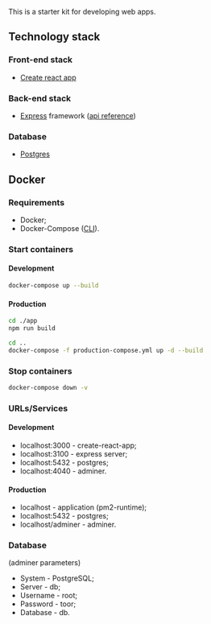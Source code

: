 This is a starter kit for developing web apps.

## Technology stack

### Front-end stack

* [Create react app](https://github.com/facebookincubator/create-react-app/blob/master/packages/react-scripts/template/README.md)

### Back-end stack

* [Express](http://expressjs.com/en/4x/api.html) framework ([api reference](http://expressjs.com/en/4x/api.html))

### Database

* [Postgres](https://www.postgresql.org/)

## Docker
### Requirements
* Docker;
* Docker-Compose ([CLI](https://docs.docker.com/compose/reference/overview/)).
### Start containers
#### Development
```sh
docker-compose up --build
```
#### Production
```sh
cd ./app
npm run build

cd ..
docker-compose -f production-compose.yml up -d --build
```
### Stop containers
```sh
docker-compose down -v
```
### URLs/Services
#### Development
* localhost:3000 - create-react-app;
* localhost:3100 - express server;
* localhost:5432 - postgres;
* localhost:4040 - adminer.
#### Production
* localhost - application (pm2-runtime);
* localhost:5432 - postgres;
* localhost/adminer - adminer.

### Database
(adminer parameters)
* System - PostgreSQL;
* Server - db;
* Username - root;
* Password - toor;
* Database - db.
